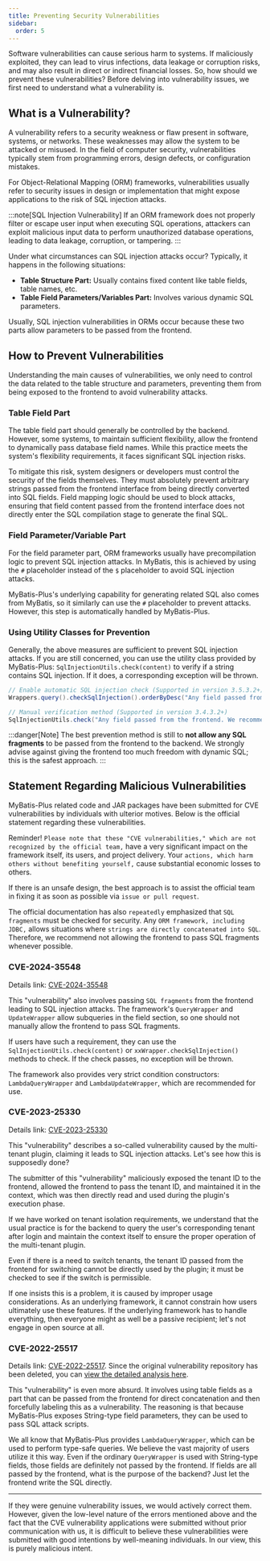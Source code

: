 ```yaml
---
title: Preventing Security Vulnerabilities
sidebar:
  order: 5
---
```


Software vulnerabilities can cause serious harm to systems. If maliciously exploited, they can lead to virus infections, data leakage or corruption risks, and may also result in direct or indirect financial losses. So, how should we prevent these vulnerabilities? Before delving into vulnerability issues, we first need to understand what a vulnerability is.

## What is a Vulnerability?

A vulnerability refers to a security weakness or flaw present in software, systems, or networks. These weaknesses may allow the system to be attacked or misused. In the field of computer security, vulnerabilities typically stem from programming errors, design defects, or configuration mistakes.

For Object-Relational Mapping (ORM) frameworks, vulnerabilities usually refer to security issues in design or implementation that might expose applications to the risk of SQL injection attacks.

:::note[SQL Injection Vulnerability]
If an ORM framework does not properly filter or escape user input when executing SQL operations, attackers can exploit malicious input data to perform unauthorized database operations, leading to data leakage, corruption, or tampering.
:::

Under what circumstances can SQL injection attacks occur? Typically, it happens in the following situations:

- **Table Structure Part:** Usually contains fixed content like table fields, table names, etc.
- **Table Field Parameters/Variables Part:** Involves various dynamic SQL parameters.

Usually, SQL injection vulnerabilities in ORMs occur because these two parts allow parameters to be passed from the frontend.

## How to Prevent Vulnerabilities

Understanding the main causes of vulnerabilities, we only need to control the data related to the table structure and parameters, preventing them from being exposed to the frontend to avoid vulnerability attacks.

### Table Field Part

The table field part should generally be controlled by the backend. However, some systems, to maintain sufficient flexibility, allow the frontend to dynamically pass database field names. While this practice meets the system's flexibility requirements, it faces significant SQL injection risks.

To mitigate this risk, system designers or developers must control the security of the fields themselves. They must absolutely prevent arbitrary strings passed from the frontend interface from being directly converted into SQL fields. Field mapping logic should be used to block attacks, ensuring that field content passed from the frontend interface does not directly enter the SQL compilation stage to generate the final SQL.

### Field Parameter/Variable Part

For the field parameter part, ORM frameworks usually have precompilation logic to prevent SQL injection attacks. In MyBatis, this is achieved by using the `#` placeholder instead of the `$` placeholder to avoid SQL injection attacks.

MyBatis-Plus's underlying capability for generating related SQL also comes from MyBatis, so it similarly can use the `#` placeholder to prevent attacks. However, this step is automatically handled by MyBatis-Plus.

### Using Utility Classes for Prevention

Generally, the above measures are sufficient to prevent SQL injection attacks. If you are still concerned, you can use the utility class provided by MyBatis-Plus: `SqlInjectionUtils.check(content)` to verify if a string contains SQL injection. If it does, a corresponding exception will be thrown.

```java
// Enable automatic SQL injection check (Supported in version 3.5.3.2+)
Wrappers.query().checkSqlInjection().orderByDesc("Any field passed from the frontend. We recommend using a whitelist approach, as there might be cases not fully covered by the check.")

// Manual verification method (Supported in version 3.4.3.2+)
SqlInjectionUtils.check("Any field passed from the frontend. We recommend using a whitelist approach, as there might be cases not fully covered by the check.")
```

:::danger[Note]
The best prevention method is still to **not allow any SQL fragments** to be passed from the frontend to the backend. We strongly advise against giving the frontend too much freedom with dynamic SQL; this is the safest approach.
:::

## Statement Regarding Malicious Vulnerabilities

MyBatis-Plus related code and JAR packages have been submitted for CVE vulnerabilities by individuals with ulterior motives. Below is the official statement regarding these vulnerabilities.

Reminder! `Please note that these "CVE vulnerabilities," which are not recognized by the official team,` have a very significant impact on the framework itself, its users, and project delivery. Your `actions, which harm others without benefiting yourself,` cause substantial economic losses to others.

If there is an unsafe design, the best approach is to assist the official team in fixing it as soon as possible via `issue or pull request`.

The official documentation has also `repeatedly` emphasized that `SQL fragments` must be checked for security. Any `ORM framework, including JDBC,` allows situations where `strings are directly concatenated into SQL`. Therefore, we recommend not allowing the frontend to pass SQL fragments whenever possible.

### CVE-2024-35548

Details link: [CVE-2024-35548](https://www.cve.org/CVERecord?id=CVE-2024-35548)

This "vulnerability" also involves passing `SQL fragments` from the frontend leading to SQL injection attacks. The framework's `QueryWrapper` and `UpdateWrapper` allow subqueries in the field section, so one should not manually allow the frontend to pass SQL fragments.

If users have such a requirement, they can use the `SqlInjectionUtils.check(content)` or `xxWrapper.checkSqlInjection()` methods to check. If the check passes, no exception will be thrown.

The framework also provides very strict condition constructors: `LambdaQueryWrapper` and `LambdaUpdateWrapper`, which are recommended for use.

### CVE-2023-25330

Details link: [CVE-2023-25330](https://nvd.nist.gov/vuln/detail/CVE-2023-25330)

This "vulnerability" describes a so-called vulnerability caused by the multi-tenant plugin, claiming it leads to SQL injection attacks. Let's see how this is supposedly done?

The submitter of this "vulnerability" maliciously exposed the tenant ID to the frontend, allowed the frontend to pass the tenant ID, and maintained it in the context, which was then directly read and used during the plugin's execution phase.

If we have worked on tenant isolation requirements, we understand that the usual practice is for the backend to query the user's corresponding tenant after login and maintain the context itself to ensure the proper operation of the multi-tenant plugin.

Even if there is a need to switch tenants, the tenant ID passed from the frontend for switching cannot be directly used by the plugin; it must be checked to see if the switch is permissible.

If one insists this is a problem, it is caused by improper usage considerations. As an underlying framework, it cannot constrain how users ultimately use these features. If the underlying framework has to handle everything, then everyone might as well be a passive recipient; let's not engage in open source at all.

### CVE-2022-25517

Details link: [CVE-2022-25517](https://cve.mitre.org/cgi-bin/cvename.cgi?name=CVE-2022-25517). Since the original vulnerability repository has been deleted, you can [view the detailed analysis here](https://mp.weixin.qq.com/s/NdtCuDFK-aTgaQUADtdfnA).

This "vulnerability" is even more absurd. It involves using table fields as a part that can be passed from the frontend for direct concatenation and then forcefully labeling this as a vulnerability. The reasoning is that because MyBatis-Plus exposes String-type field parameters, they can be used to pass SQL attack scripts.

We all know that MyBatis-Plus provides `LambdaQueryWrapper`, which can be used to perform type-safe queries. We believe the vast majority of users utilize it this way. Even if the ordinary `QueryWrapper` is used with String-type fields, those fields are definitely not passed by the frontend. If fields are all passed by the frontend, what is the purpose of the backend? Just let the frontend write the SQL directly.

------

If they were genuine vulnerability issues, we would actively correct them. However, given the low-level nature of the errors mentioned above and the fact that the CVE vulnerability applications were submitted without prior communication with us, it is difficult to believe these vulnerabilities were submitted with good intentions by well-meaning individuals. In our view, this is purely malicious intent.
